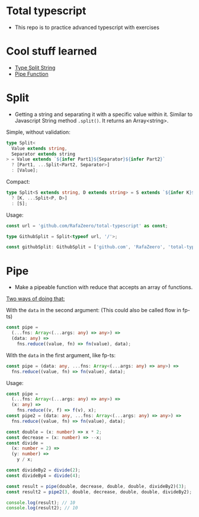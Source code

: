 # Total typescript

- This repo is to practice advanced typescript with exercises

# Cool stuff learned

- [Type Split String](#Split)
- [Pipe Function](#Pipe)

# Split

- Getting a string and separating it with a specific value within it. Similar to Javascript String method `.split()`. It returns an Array\<string\>.

Simple, without validation:

```ts
type Split<
  Value extends string,
  Separator extends string
> = Value extends `${infer Part1}${Separator}${infer Part2}`
  ? [Part1, ...Split<Part2, Separator>]
  : [Value];
```

Compact:

```ts
type Split<S extends string, D extends string> = S extends `${infer K}${D}${infer P}`
  ? [K, ...Split<P, D>]
  : [S];
```

Usage:

```ts
const url = 'github.com/RafaZeero/total-typescript' as const;

type GithubSplit = Split<typeof url, '/'>;

const githubSplit: GithubSplit = ['github.com', 'RafaZeero', 'total-typescript'];
```

# Pipe

- Make a pipeable function with reduce that accepts an array of functions.

<u>Two ways of doing that:</u>

With the `data` in the second argument: (This could also be called flow in fp-ts)

```ts
const pipe =
  (...fns: Array<(...args: any) => any>) =>
  (data: any) =>
    fns.reduce((value, fn) => fn(value), data);
```

With the `data` in the first argument, like fp-ts:

```ts
const pipe = (data: any, ...fns: Array<(...args: any) => any>) =>
  fns.reduce((value, fn) => fn(value), data);
```

Usage:

```ts
const pipe =
  (...fns: Array<(...args: any) => any>) =>
  (x: any) =>
    fns.reduce((v, f) => f(v), x);
const pipe2 = (data: any, ...fns: Array<(...args: any) => any>) =>
  fns.reduce((value, fn) => fn(value), data);

const double = (x: number) => x * 2;
const decrease = (x: number) => --x;
const divide =
  (x: number = 2) =>
  (y: number) =>
    y / x;

const divideBy2 = divide(2);
const divideBy4 = divide(4);

const result = pipe(double, decrease, double, double, divideBy2)(3);
const result2 = pipe2(3, double, decrease, double, double, divideBy2);

console.log(result); // 10
console.log(result2); // 10
```
